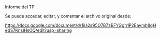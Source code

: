 Informe del TP

Se puede accedar, editar, y comentar el archivo original desde:

https://docs.google.com/document/d/1iIa2s95O7B7zBFYGgrrlP2Eaymh1IgHedS7KnsiHsOQ/edit?usp=sharing
